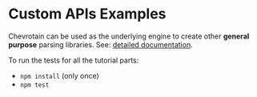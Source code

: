 # Custom APIs Examples

Chevrotain can be used as the underlying engine to create other **general purpose** parsing libraries.
See: [detailed documentation](https://sap.github.io/chevrotain/docs/guide/custom_apis.html).

To run the tests for all the tutorial parts:

- `npm install` (only once)
- `npm test`
